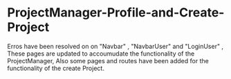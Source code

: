 # ProjectManager-Profile-and-Create-Project
Erros have been resolved on on  "Navbar"  ,  "NavbarUser" and "LoginUser" , These pages are updated to accoumudate the functionality of the ProjectManager, Also some pages and routes  have been added for the functionality of the create Project.
